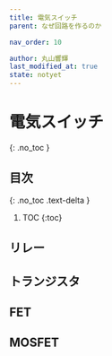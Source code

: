 ```yaml
---
title: 電気スイッチ
parent: なぜ回路を作るのか

nav_order: 10

author: 丸山響輝
last_modified_at: true
state: notyet
---
```


# **電気スイッチ**
{: .no_toc }

## 目次
{: .no_toc .text-delta }

1. TOC
{:toc}

## リレー
## トランジスタ
## FET
## MOSFET